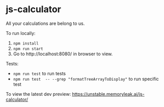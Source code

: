 # js-calculator
All your calculations are belong to us.

To run locally:
1. `npm install`
2. `npm run start`
3. Go to http://localhost:8080/ in browser to view.


Tests:
- `npm run test` to run tests
-  `npm run test  -- --grep "formatTreeArrayToDisplay"` to run specific test

To view the latest dev preview:
https://unstable.memoryleak.ai/js-calculator/
